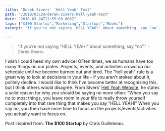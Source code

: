 ```yaml
---
title: "Derek Sivers' 'Hell Yeah' Test"
path: "/2018/03/24/derek-sivers-hell-yeah-test"
date: "2018-03-24T21:55:00.000Z"
tags: ["$100 Startup","Marketing","Startups","Books"]
excerpt: "If you’re not saying 'HELL YEAH!' about something, say 'no'.'"

---
```


> "If you’re not saying “HELL YEAH!” about something, say “no”." -Derek Sivers

I wish I could heed my own advice! OFten times, we as humans have too many things on our plates. Projects, events, and activities crowd up our schedule until we become burned out and tired. The "hell yeah" rule is a great way to look at decisions in your life - if you aren't stoked about it, politely decline. I would like to think I've become better at recognizing this, but I think others would disagree. From Sivers' [Hell Yeah Website](https://sivers.org/hellyeah), he states a solid reason for why you should be saying no more often: "When you say no to most things, you leave room in your life to really throw yourself completely into that rare thing that makes you say “HELL YEAH!” When you say no, you then have more time to focus on the projects/events/activities you actually want to focus on.

Post inspired from: **The $100 Startup** by Chris Guillebeau.

